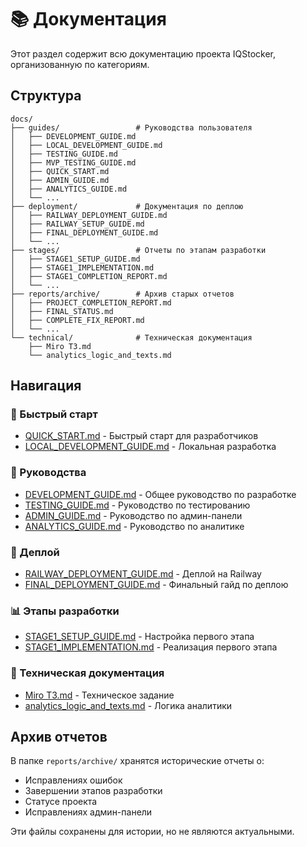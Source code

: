 # 📚 Документация

Этот раздел содержит всю документацию проекта IQStocker, организованную по категориям.

## Структура

```
docs/
├── guides/                 # Руководства пользователя
│   ├── DEVELOPMENT_GUIDE.md
│   ├── LOCAL_DEVELOPMENT_GUIDE.md
│   ├── TESTING_GUIDE.md
│   ├── MVP_TESTING_GUIDE.md
│   ├── QUICK_START.md
│   ├── ADMIN_GUIDE.md
│   ├── ANALYTICS_GUIDE.md
│   └── ...
├── deployment/             # Документация по деплою
│   ├── RAILWAY_DEPLOYMENT_GUIDE.md
│   ├── RAILWAY_SETUP_GUIDE.md
│   ├── FINAL_DEPLOYMENT_GUIDE.md
│   └── ...
├── stages/                 # Отчеты по этапам разработки
│   ├── STAGE1_SETUP_GUIDE.md
│   ├── STAGE1_IMPLEMENTATION.md
│   ├── STAGE1_COMPLETION_REPORT.md
│   └── ...
├── reports/archive/        # Архив старых отчетов
│   ├── PROJECT_COMPLETION_REPORT.md
│   ├── FINAL_STATUS.md
│   ├── COMPLETE_FIX_REPORT.md
│   └── ...
└── technical/              # Техническая документация
    ├── Miro ТЗ.md
    └── analytics_logic_and_texts.md
```

## Навигация

### 🚀 Быстрый старт
- [QUICK_START.md](guides/QUICK_START.md) - Быстрый старт для разработчиков
- [LOCAL_DEVELOPMENT_GUIDE.md](guides/LOCAL_DEVELOPMENT_GUIDE.md) - Локальная разработка

### 📖 Руководства
- [DEVELOPMENT_GUIDE.md](guides/DEVELOPMENT_GUIDE.md) - Общее руководство по разработке
- [TESTING_GUIDE.md](guides/TESTING_GUIDE.md) - Руководство по тестированию
- [ADMIN_GUIDE.md](guides/ADMIN_GUIDE.md) - Руководство по админ-панели
- [ANALYTICS_GUIDE.md](guides/ANALYTICS_GUIDE.md) - Руководство по аналитике

### 🚀 Деплой
- [RAILWAY_DEPLOYMENT_GUIDE.md](deployment/RAILWAY_DEPLOYMENT_GUIDE.md) - Деплой на Railway
- [FINAL_DEPLOYMENT_GUIDE.md](deployment/FINAL_DEPLOYMENT_GUIDE.md) - Финальный гайд по деплою

### 📊 Этапы разработки
- [STAGE1_SETUP_GUIDE.md](stages/STAGE1_SETUP_GUIDE.md) - Настройка первого этапа
- [STAGE1_IMPLEMENTATION.md](stages/STAGE1_IMPLEMENTATION.md) - Реализация первого этапа

### 🔧 Техническая документация
- [Miro ТЗ.md](technical/Miro%20ТЗ.md) - Техническое задание
- [analytics_logic_and_texts.md](technical/analytics_logic_and_texts.md) - Логика аналитики

## Архив отчетов

В папке `reports/archive/` хранятся исторические отчеты о:
- Исправлениях ошибок
- Завершении этапов разработки
- Статусе проекта
- Исправлениях админ-панели

Эти файлы сохранены для истории, но не являются актуальными.